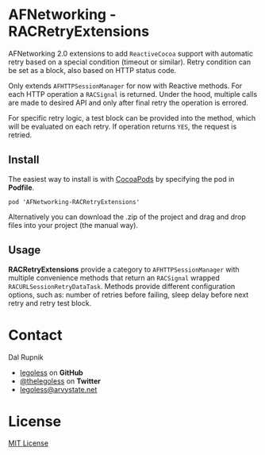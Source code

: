 # AFNetworking - RACRetryExtensions
AFNetworking 2.0 extensions to add `ReactiveCocoa` support with automatic retry based on a special condition (timeout or similar). Retry condition can be set as a block, also based on HTTP status code.

Only extends `AFHTTPSessionManager` for now with Reactive methods. For each HTTP operation a `RACSignal` is returned. Under the hood, multiple calls are made to desired API and only after final retry the operation is errored.

For specific retry logic, a test block can be provided into the method, which will be evaluated on each retry. If operation returns `YES`, the request is retried.

## Install

The easiest way to install is with [CocoaPods](http://cocoapods.org) by specifying the pod in **Podfile**.

```
pod 'AFNetworking-RACRetryExtensions'
```

Alternatively you can download the .zip of the project and drag and drop files into your project (the manual way).

## Usage

**RACRetryExtensions** provide a category to `AFHTTPSessionManager` with multiple convenience methods that return an  `RACSignal` wrapped `RACURLSessionRetryDataTask`. Methods provide different configuration options, such as: number of retries before failing, sleep delay before next retry and retry test block.

Contact
======

Dal Rupnik

- [legoless](https://github.com/legoless) on **GitHub**
- [@thelegoless](https://twitter.com/thelegoless) on **Twitter**
- [legoless@arvystate.net](mailto:legoless@arvystate.net)

License
======

[MIT License](https://github.com/Legoless/AFNetworking-RACRetryExtensions/blob/master/LICENSE)
